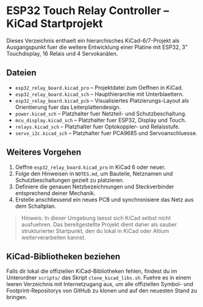# ESP32 Touch Relay Controller – KiCad Startprojekt

Dieses Verzeichnis enthaelt ein hierarchisches KiCad-6/7-Projekt als Ausgangspunkt fuer die weitere Entwicklung einer Platine mit ESP32, 3" Touchdisplay, 16 Relais und 4 Servokanälen.

## Dateien

- `esp32_relay_board.kicad_pro` – Projektdatei zum Oeffnen in KiCad.
- `esp32_relay_board.kicad_sch` – Haupthierarchie mit Unterblaettern.
- `esp32_relay_board.kicad_pcb` – Visualisiertes Platzierungs-Layout als Orientierung fuer das Leiterplattendesign.
- `power.kicad_sch` – Platzhalter fuer Netzteil- und Schutzbeschaltung.
- `mcu_display.kicad_sch` – Platzhalter fuer ESP32, Display und Touch.
- `relays.kicad_sch` – Platzhalter fuer Optokoppler- und Relaisstufe.
- `servo_i2c.kicad_sch` – Platzhalter fuer PCA9685 und Servoanschluesse.

## Weiteres Vorgehen

1. Oeffne `esp32_relay_board.kicad_pro` in KiCad 6 oder neuer.
2. Folge den Hinweisen in `NOTES.md`, um Bauteile, Netznamen und Schutzbeschaltungen gezielt zu platzieren.
3. Definiere die genauen Netzbezeichnungen und Steckverbinder entsprechend deiner Mechanik.
4. Erstelle anschliessend ein neues PCB und synchronisiere das Netz aus dem Schaltplan.

> Hinweis: In dieser Umgebung laesst sich KiCad selbst nicht ausfuehren. Das bereitgestellte Projekt dient daher als sauber strukturierter Startpunkt, den du lokal in KiCad oder Altium weiterverarbeiten kannst.

## KiCad-Bibliotheken beziehen

Falls dir lokal die offiziellen KiCad-Bibliotheken fehlen, findest du im Unterordner `scripts/` das Skript `clone_kicad_libs.sh`. Fuehre es in einem leeren Verzeichnis mit Internetzugang aus, um alle offiziellen Symbol- und Footprint-Repositorys von GitHub zu klonen und auf den neuesten Stand zu bringen.
